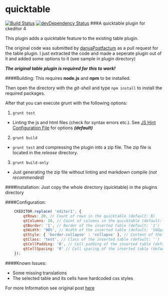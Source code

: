 ﻿quicktable
==========
[![Build Status](https://travis-ci.org/ufdada/quicktable.svg?branch=master)](https://travis-ci.org/ufdada/quicktable)
[![devDependency Status](https://david-dm.org/ufdada/quicktable/dev-status.svg)](https://david-dm.org/ufdada/quicktable#info=devDependencies)
###A quicktable plugin for ckeditor 4

This plugin adds a quicktable feature to the existing table plugin.

The original code was submitted by [danyaPostfactum](https://github.com/danyaPostfactum) as a pull request for the table plugin. 
I just extracted the code and made a seperate plugin out of it and added some options to it (see sample in plugin directory)

__*The original table plugin is required for this to work!*__

####Building:
This requires **node.js** and **npm** to be installed.

Then open the directory with the *git-shell* and type `npm install` to install the required packages.

After that you can execute grunt with the following options:

1. `grunt test`
 - Linting the js and html files (check for syntax errors etc.). See [JS Hint Configuration File](https://raw.githubusercontent.com/ufdada/quicktable/master/.jshintrc) for options __*(default)*__
2. `grunt build`
 - `grunt test` and compressing the plugin into a zip file. The zip file is located in the *release* directory.
3. `grunt build-only`
 - Just generating the zip file without linting and markdown compile *(not recommended)*

####Installation:
Just copy the whole directory (quicktable) in the plugins directory

####Configuration:

```javascript
	CKEDITOR.replace( 'editor1', {
		qtRows: 20, // Count of rows in the quicktable (default: 8)
		qtColumns: 20, // Count of columns in the quicktable (default: 10)
		qtBorder: '1', // Border of the inserted table (default: '1')
		qtWidth: '90%', // Width of the inserted table (default: '500px')
		qtStyle: { 'border-collapse' : 'collapse' }, // Content of the style-attribute of the inserted table (default: null)
		qtClass: 'test', // Class of the inserted table (default: '')
		qtCellPadding: '0', // Cell padding of the inserted table (default: '1')
		qtCellSpacing: '0' // Cell spacing of the inserted table (default: '1')
	});
```

####Known Issues:
- Some missing translations
- The selected table and its cells have hardcoded css styles

For more Information see original post [here](https://github.com/ckeditor/ckeditor-dev/pull/92)
